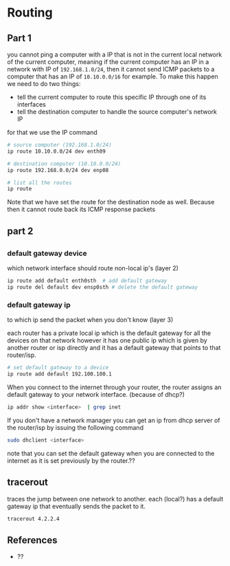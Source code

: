 # Routing

## Part 1

you cannot ping a computer with a IP that is not in the current local
network of the current computer, meaning if the current computer has
an IP in a network with IP of `192.168.1.0/24`, then it cannot send ICMP
packets to a computer that has an IP of `10.10.0.0/16` for example. To
make this happen we need to do two things:

- tell the current computer to route this specific IP through one of its interfaces
- tell the destination computer to handle the source computer's network IP

for that we use the IP command

```sh
# source computer (192.168.1.0/24)
ip route 10.10.0.0/24 dev enth09

# destination computer (10.10.0.0/24)
ip route 192.168.0.0/24 dev enp08

# list all the routes
ip route
```

Note that we have set the route for the destination node as well. Because then
it cannot route back its ICMP response packets


## part 2


## 


### default gateway device

which network interface should route non-local ip's (layer 2)

```sh
ip route add default enth0sth  # add default gateway
ip route del default dev ensp0sth # delete the default gateway
```


### default gateway ip

to which ip send the packet when you don't know (layer 3)

each router has a private local ip which is the default gateway for all the devices on that network
however it has one public ip which is given by another router or isp directly and it has a default
gateway that points to that router/isp.


```sh
# set default gateway to a device
ip route add default 192.100.100.1
```

When you connect to the internet through your router, the router assigns an default gateway
to your network interface. (because of dhcp?)

```sh
ip addr show <interface>  | grep inet
```

If you don't have a network manager you can get an ip from dhcp server of the router/isp
by issuing the following command

```sh
sudo dhclient <interface>
```

note that you can set the default gateway when you are connected to the internet
as it is set previously by the router.??


## tracerout

traces the jump between one network to another. each (local?) has a default
gateway ip that eventually sends the packet to it.

```sh
tracerout 4.2.2.4
```


## References

- ??
